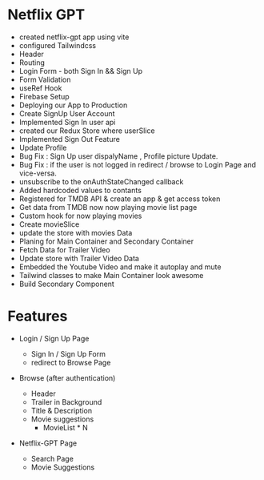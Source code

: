 <!-- # React + Vite

This template provides a minimal setup to get React working in Vite with HMR and some ESLint rules.

Currently, two official plugins are available:

- [@vitejs/plugin-react](https://github.com/vitejs/vite-plugin-react/blob/main/packages/plugin-react) uses [Babel](https://babeljs.io/) for Fast Refresh
- [@vitejs/plugin-react-swc](https://github.com/vitejs/vite-plugin-react/blob/main/packages/plugin-react-swc) uses [SWC](https://swc.rs/) for Fast Refresh

## Expanding the ESLint configuration

If you are developing a production application, we recommend using TypeScript with type-aware lint rules enabled. Check out the [TS template](https://github.com/vitejs/vite/tree/main/packages/create-vite/template-react-ts) for information on how to integrate TypeScript and [`typescript-eslint`](https://typescript-eslint.io) in your project. -->

# Netflix GPT

- created netflix-gpt app using vite
- configured Tailwindcss
- Header
- Routing
- Login Form - both Sign In && Sign Up
- Form Validation
- useRef Hook
- Firebase Setup
- Deploying our App to Production
- Create SignUp User Account
- Implemented Sign In user api
- created our Redux Store where userSlice
- Implemented Sign Out Feature
- Update Profile
- Bug Fix : Sign Up user dispalyName , Profile picture Update.
- Bug Fix : if the user is not logged in redirect / browse to Login Page and vice-versa.
- unsubscribe to the onAuthStateChanged callback
- Added hardcoded values to contants
- Registered for TMDB API & create an app & get access token
- Get data from TMDB now now playing movie list page
- Custom hook for now playing movies
- Create movieSlice
- update the store with movies Data
- Planing for Main Container and Secondary Container
- Fetch Data for Trailer Video
- Update store with Trailer Video Data
- Embedded the Youtube Video and make it autoplay and mute
- Tailwind classes to make Main Container look awesome
- Build Secondary Component

# Features

- Login / Sign Up Page

  - Sign In / Sign Up Form
  - redirect to Browse Page

- Browse (after authentication)

  - Header
  - Trailer in Background
  - Title & Description
  - Movie suggestions
    - MovieList \* N

- Netflix-GPT Page
  - Search Page
  - Movie Suggestions

